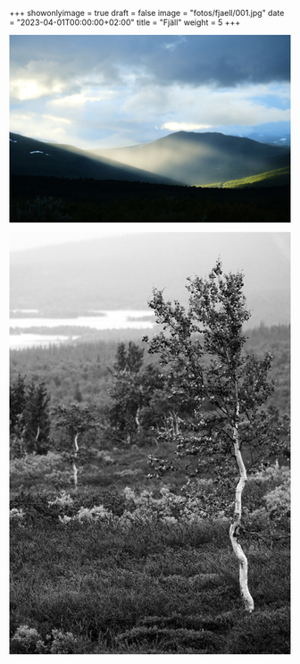 +++
showonlyimage = true
draft = false
image = "fotos/fjaell/001.jpg"
date = "2023-04-01T00:00:00+02:00"
title = "Fjäll"
weight = 5
+++


<!--more-->

![Fjäll 001][1]

![Fjäll 002][2]
    
[1]: /fotos/fjaell/001.jpg
[2]: /fotos/fjaell/002.jpg